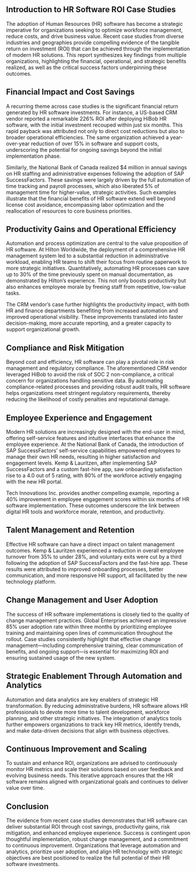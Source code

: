 ## Introduction to HR Software ROI Case Studies

The adoption of Human Resources (HR) software has become a strategic imperative for organizations seeking to optimize workforce management, reduce costs, and drive business value. Recent case studies from diverse industries and geographies provide compelling evidence of the tangible return on investment (ROI) that can be achieved through the implementation of modern HR solutions. This report synthesizes key findings from multiple organizations, highlighting the financial, operational, and strategic benefits realized, as well as the critical success factors underpinning these outcomes.

## Financial Impact and Cost Savings

A recurring theme across case studies is the significant financial return generated by HR software investments. For instance, a US-based CRM vendor reported a remarkable 226% ROI after deploying HiBob HR software, with the initial investment recouped within just six months. This rapid payback was attributed not only to direct cost reductions but also to broader operational efficiencies. The same organization achieved a year-over-year reduction of over 15% in software and support costs, underscoring the potential for ongoing savings beyond the initial implementation phase.

Similarly, the National Bank of Canada realized $4 million in annual savings on HR staffing and administrative expenses following the adoption of SAP SuccessFactors. These savings were largely driven by the full automation of time tracking and payroll processes, which also liberated 5% of management time for higher-value, strategic activities. Such examples illustrate that the financial benefits of HR software extend well beyond license cost avoidance, encompassing labor optimization and the reallocation of resources to core business priorities.

## Productivity Gains and Operational Efficiency

Automation and process optimization are central to the value proposition of HR software. At Hilton Worldwide, the deployment of a comprehensive HR management system led to a substantial reduction in administrative workload, enabling HR teams to shift their focus from routine paperwork to more strategic initiatives. Quantitatively, automating HR processes can save up to 30% of the time previously spent on manual documentation, as demonstrated by Hilton’s experience. This not only boosts productivity but also enhances employee morale by freeing staff from repetitive, low-value tasks.

The CRM vendor’s case further highlights the productivity impact, with both HR and finance departments benefiting from increased automation and improved operational visibility. These improvements translated into faster decision-making, more accurate reporting, and a greater capacity to support organizational growth.

## Compliance and Risk Mitigation

Beyond cost and efficiency, HR software can play a pivotal role in risk management and regulatory compliance. The aforementioned CRM vendor leveraged HiBob to avoid the risk of SOC 2 non-compliance, a critical concern for organizations handling sensitive data. By automating compliance-related processes and providing robust audit trails, HR software helps organizations meet stringent regulatory requirements, thereby reducing the likelihood of costly penalties and reputational damage.

## Employee Experience and Engagement

Modern HR solutions are increasingly designed with the end-user in mind, offering self-service features and intuitive interfaces that enhance the employee experience. At the National Bank of Canada, the introduction of SAP SuccessFactors’ self-service capabilities empowered employees to manage their own HR needs, resulting in higher satisfaction and engagement levels. Kemp & Lauritzen, after implementing SAP SuccessFactors and a custom fast-hire app, saw onboarding satisfaction rise to a 4.0 out of 5 rating, with 80% of the workforce actively engaging with the new HR portal.

Tech Innovations Inc. provides another compelling example, reporting a 40% improvement in employee engagement scores within six months of HR software implementation. These outcomes underscore the link between digital HR tools and workforce morale, retention, and productivity.

## Talent Management and Retention

Effective HR software can have a direct impact on talent management outcomes. Kemp & Lauritzen experienced a reduction in overall employee turnover from 35% to under 28%, and voluntary exits were cut by a third following the adoption of SAP SuccessFactors and the fast-hire app. These results were attributed to improved onboarding processes, better communication, and more responsive HR support, all facilitated by the new technology platform.

## Change Management and User Adoption

The success of HR software implementations is closely tied to the quality of change management practices. Global Enterprises achieved an impressive 85% user adoption rate within three months by prioritizing employee training and maintaining open lines of communication throughout the rollout. Case studies consistently highlight that effective change management—including comprehensive training, clear communication of benefits, and ongoing support—is essential for maximizing ROI and ensuring sustained usage of the new system.

## Strategic Enablement Through Automation and Analytics

Automation and data analytics are key enablers of strategic HR transformation. By reducing administrative burdens, HR software allows HR professionals to devote more time to talent development, workforce planning, and other strategic initiatives. The integration of analytics tools further empowers organizations to track key HR metrics, identify trends, and make data-driven decisions that align with business objectives.

## Continuous Improvement and Scaling

To sustain and enhance ROI, organizations are advised to continuously monitor HR metrics and scale their solutions based on user feedback and evolving business needs. This iterative approach ensures that the HR software remains aligned with organizational goals and continues to deliver value over time.

## Conclusion

The evidence from recent case studies demonstrates that HR software can deliver substantial ROI through cost savings, productivity gains, risk mitigation, and enhanced employee experience. Success is contingent upon thoughtful implementation, robust change management, and a commitment to continuous improvement. Organizations that leverage automation and analytics, prioritize user adoption, and align HR technology with strategic objectives are best positioned to realize the full potential of their HR software investments.